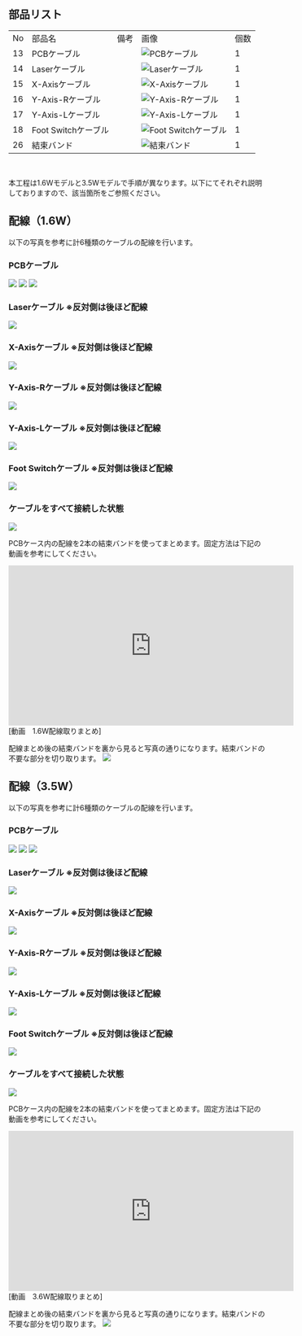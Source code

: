 ## 部品リスト
<table class="packing-list">
<tbody>
<tr>
<td>No</td>
<td>部品名</td>
<td>備考</td>
<td class="packing-img">画像</td>
<td>個数</td>
</tr>
<tr>
<td>13</td>
<td>PCBケーブル</td>
<td></td>
<td><img src="./images/07/kp7-1.jpg" alt="PCBケーブル"></td>
<td>1</td>
</tr>
<tr>
<td>14</td>
<td>Laserケーブル</td>
<td></td>
<td><img src="./images/07/kp7-2.jpg" alt="Laserケーブル"></td>
<td>1</td>
</tr>
<tr>
<td>15</td>
<td>X-Axisケーブル</td>
<td></td>
<td><img src="./images/07/kp7-4.jpg" alt="X-Axisケーブル"></td>
<td>1</td>
</tr>
<tr>
<td>16</td>
<td>Y-Axis-Rケーブル</td>
<td></td>
<td><img src="./images/07/kp7-3.jpg" alt="Y-Axis-Rケーブル"></td>
<td>1</td>
</tr>
<tr>
<td>17</td>
<td>Y-Axis-Lケーブル</td>
<td></td>
<td><img src="./images/07/kp7-5.jpg" alt="Y-Axis-Lケーブル"></td>
<td>1</td>
</tr>
<tr>
<td>18</td>
<td>Foot Switchケーブル</td>
<td></td>
<td><img src="./images/07/kp7-6.jpg" alt="Foot Switchケーブル"></td>
<td>1</td>
</tr>
<tr>
<td>26</td>
<td>結束バンド</td>
<td></td>
<td><img src="./images/07/kp7-7.jpg" alt="結束バンド"></td>
<td>1</td>
</tr>
</tbody>
</table>

<br>

本工程は1.6Wモデルと3.5Wモデルで手順が異なります。以下にてそれぞれ説明しておりますので、該当箇所をご参照ください。

## 配線（1.6W）
以下の写真を参考に計6種類のケーブルの配線を行います。

### PCBケーブル
<img src="./images/07/mini-1000mm_07_01.jpg">

<img src="./images/07/mini-1000mm_07_02.jpg">

<img src="./images/07/mini-1000mm_07_03.jpg">

### Laserケーブル ※反対側は後ほど配線
<img src="./images/07/mini-1000mm_07_04.jpg">

### X-Axisケーブル ※反対側は後ほど配線
<img src="./images/07/mini-1000mm_07_05.jpg">

### Y-Axis-Rケーブル ※反対側は後ほど配線
<img src="./images/07/mini-1000mm_07_06.jpg">

### Y-Axis-Lケーブル ※反対側は後ほど配線
<img src="./images/07/mini-1000mm_07_07.jpg">

### Foot Switchケーブル ※反対側は後ほど配線
<img src="./images/07/mini-1000mm_07_08.jpg">

### ケーブルをすべて接続した状態
<img src="./images/07/mini-1000mm_07_09.jpg">

PCBケース内の配線を2本の結束バンドを使ってまとめます。固定方法は下記の動画を参考にしてください。

<div class="iframe-content">
<iframe width="560" height="315" src="https://www.youtube.com/********" frameborder="0" allow="accelerometer; autoplay; encrypted-media; gyroscope; picture-in-picture" allowfullscreen></iframe>
</div>
[動画　1.6W配線取りまとめ]
<br>

配線まとめ後の結束バンドを裏から見ると写真の通りになります。結束バンドの不要な部分を切り取ります。
<img src="./images/07/mini-1000mm_07_10.jpg">

## 配線（3.5W）
以下の写真を参考に計6種類のケーブルの配線を行います。

### PCBケーブル
<img src="./images/07/mini-1000mm_07_12.jpg">

<img src="./images/07/mini-1000mm_07_13.jpg">

<img src="./images/07/mini-1000mm_07_14.jpg">

### Laserケーブル ※反対側は後ほど配線
<img src="./images/07/mini-1000mm_07_15.jpg">

### X-Axisケーブル ※反対側は後ほど配線
<img src="./images/07/mini-1000mm_07_16.jpg">

### Y-Axis-Rケーブル ※反対側は後ほど配線
<img src="./images/07/mini-1000mm_07_17.jpg">

### Y-Axis-Lケーブル ※反対側は後ほど配線
<img src="./images/07/mini-1000mm_07_18.jpg">

### Foot Switchケーブル ※反対側は後ほど配線
<img src="./images/07/mini-1000mm_07_19.jpg">

### ケーブルをすべて接続した状態
<img src="./images/07/mini-1000mm_07_20.jpg">

PCBケース内の配線を2本の結束バンドを使ってまとめます。固定方法は下記の動画を参考にしてください。

<div class="iframe-content">
<iframe width="560" height="315" src="https://www.youtube.com/********" frameborder="0" allow="accelerometer; autoplay; encrypted-media; gyroscope; picture-in-picture" allowfullscreen></iframe>
</div>
[動画　3.6W配線取りまとめ]
<br>

配線まとめ後の結束バンドを裏から見ると写真の通りになります。結束バンドの不要な部分を切り取ります。
<img src="./images/07/mini-1000mm_07_10.jpg">

